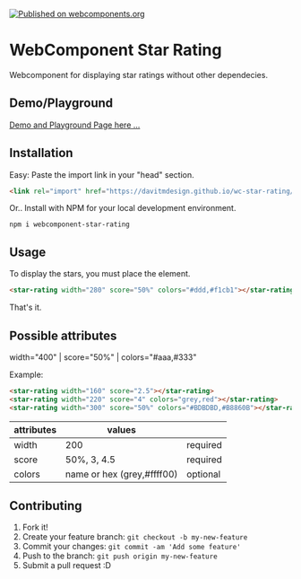 [![Published on webcomponents.org](https://img.shields.io/badge/webcomponents.org-published-blue.svg)](https://www.webcomponents.org/element/owner/my-element)


# WebComponent Star Rating

Webcomponent for displaying star ratings <star-rating> without other dependecies.

## Demo/Playground

[Demo and Playground Page here ...](https://davitmdesign.github.io/wc-star-rating/index.html)

## Installation

Easy: Paste the import link in your "head" section.

```html
<link rel="import" href="https://davitmdesign.github.io/wc-star-rating/star-rating.html">
```

Or.. Install with NPM for your local development environment.

```
npm i webcomponent-star-rating
```


## Usage

To display the stars, you must place the element.

```html
<star-rating width="280" score="50%" colors="#ddd,#f1cb1"></star-rating>
```

That's it.

## Possible attributes

width="400" | score="50%" | colors="#aaa,#333"

Example:

<!---
```
<custom-element-demo>
  <template>
    <link rel="import" href="https://davitmdesign.github.io/wc-star-rating/star-rating.html">
    <next-code-block></next-code-block>
  </template>
</custom-element-demo>
```
-->
```html
<star-rating width="160" score="2.5"></star-rating>
<star-rating width="220" score="4" colors="grey,red"></star-rating>
<star-rating width="300" score="50%" colors="#BDBDBD,#B8860B"></star-rating>
```


| attributes        |     values                        |                |
| ----------------- |-----------------------------------|----------------|
| width             | 200                               | required       |
| score             | 50%, 3, 4.5                       | required       |
| colors            | name or hex (grey,#ffff00)        | optional       |


## Contributing

1. Fork it!
2. Create your feature branch: `git checkout -b my-new-feature`
3. Commit your changes: `git commit -am 'Add some feature'`
4. Push to the branch: `git push origin my-new-feature`
5. Submit a pull request :D
